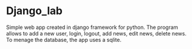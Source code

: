 # Django_lab

Simple web app created in django framework for python. The program allows to add a new user, login, logout, add news, edit news, delete news.
To menage the database, the app uses a sqlite. 

